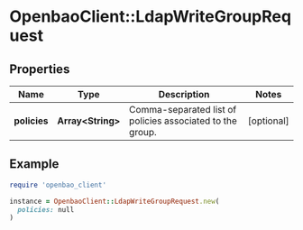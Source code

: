 # OpenbaoClient::LdapWriteGroupRequest

## Properties

| Name | Type | Description | Notes |
| ---- | ---- | ----------- | ----- |
| **policies** | **Array&lt;String&gt;** | Comma-separated list of policies associated to the group. | [optional] |

## Example

```ruby
require 'openbao_client'

instance = OpenbaoClient::LdapWriteGroupRequest.new(
  policies: null
)
```

